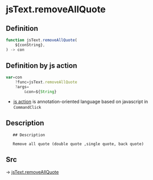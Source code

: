 # jsText.removeAllQuote

## Definition

```js.js
function jsText.removeAllQuote(
	${conString},
) -> con
```


## Definition by js action

```js.js
var=con
	?func=jsText.removeAllQuote
	?args=
		&con=${String}
```

- [js action](#) is annotation-oriented language based on javascript in `CommandClick`

## Description

       ## Description

       Remove all quote (double quote ,single quote, back quote)
       

## Src

-> [jsText.removeAllQuote](https://github.com/puutaro/CommandClick/blob/master/app/src/main/java/com/puutaro/commandclick/fragment_lib/terminal_fragment/js_interface/text/JsText.kt#L12)


